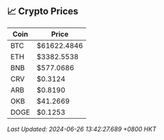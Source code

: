 ## 📈 Crypto Prices

| Coin | Price |
| ---- | ----- |
| BTC | $61622.4846 |
| ETH | $3382.5538 |
| BNB | $577.0686 |
| CRV | $0.3124 |
| ARB | $0.8190 |
| OKB | $41.2669 |
| DOGE | $0.1253 |

_Last Updated: 2024-06-26 13:42:27.689 +0800 HKT_